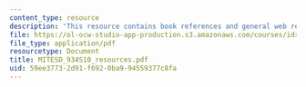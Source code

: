 ```yaml
---
content_type: resource
description: 'This resource contains book references and general web resources.  '
file: https://ol-ocw-studio-app-production.s3.amazonaws.com/courses/ids-505j-engineering-economics-and-regulation-of-the-electric-power-sector-spring-2010/59ee37732d91f6920ba994559377c8fa_MITESD_934S10_resources.pdf
file_type: application/pdf
resourcetype: Document
title: MITESD_934S10_resources.pdf
uid: 59ee3773-2d91-f692-0ba9-94559377c8fa
---
```

